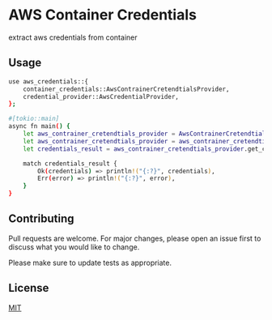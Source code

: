 # AWS Container Credentials
extract aws credentials from container

## Usage

```bash
use aws_credentials::{
    container_credentials::AwsContrainerCretendtialsProvider,
    credential_provider::AwsCredentialProvider,
};

#[tokio::main]
async fn main() {
    let aws_contrainer_cretendtials_provider = AwsContrainerCretendtialsProvider::new().await;
    let aws_contrainer_cretendtials_provider = aws_contrainer_cretendtials_provider.read().await;
    let credentials_result = aws_contrainer_cretendtials_provider.get_credentials().await;

    match credentials_result {
        Ok(credentials) => println!("{:?}", credentials),
        Err(error) => println!("{:?}", error),
    }
}
```

## Contributing
Pull requests are welcome. For major changes, please open an issue first to discuss what you would like to change.

Please make sure to update tests as appropriate.

## License
[MIT](https://choosealicense.com/licenses/mit/)